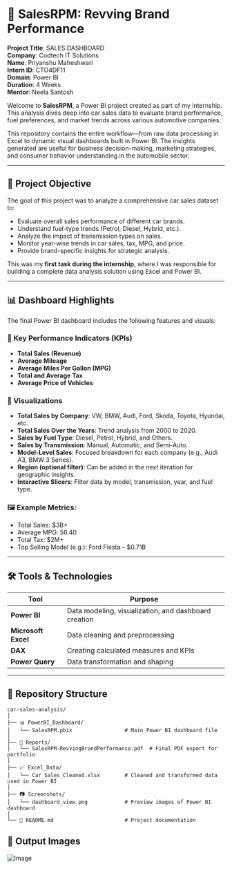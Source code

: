 # 🚗 SalesRPM: Revving Brand Performance


**Project Title**: SALES DASHBOARD  
**Company**: Codtech IT Solutions  
**Name**: Priyanshu Maheshwari  
**Intern ID**: CTO4DF11  
**Domain**: Power BI  
**Duration**: 4 Weeks  
**Mentor**: Neela Santosh

Welcome to **SalesRPM**, a Power BI project created as part of my internship. This analysis dives deep into car sales data to evaluate brand performance, fuel preferences, and market trends across various automotive companies.

This repository contains the entire workflow—from raw data processing in Excel to dynamic visual dashboards built in Power BI. The insights generated are useful for business decision-making, marketing strategies, and consumer behavior understanding in the automobile sector.

---

## 📌 Project Objective

The goal of this project was to analyze a comprehensive car sales dataset to:

- Evaluate overall sales performance of different car brands.
- Understand fuel-type trends (Petrol, Diesel, Hybrid, etc.).
- Analyze the impact of transmission types on sales.
- Monitor year-wise trends in car sales, tax, MPG, and price.
- Provide brand-specific insights for strategic analysis.

This was my **first task during the internship**, where I was responsible for building a complete data analysis solution using Excel and Power BI.

---

## 📊 Dashboard Highlights

The final Power BI dashboard includes the following features and visuals:

### 🔸 Key Performance Indicators (KPIs)
- **Total Sales (Revenue)**
- **Average Mileage**
- **Average Miles Per Gallon (MPG)**
- **Total and Average Tax**
- **Average Price of Vehicles**

### 🔸 Visualizations
- **Total Sales by Company**: VW, BMW, Audi, Ford, Skoda, Toyota, Hyundai, etc.
- **Total Sales Over the Years**: Trend analysis from 2000 to 2020.
- **Sales by Fuel Type**: Diesel, Petrol, Hybrid, and Others.
- **Sales by Transmission**: Manual, Automatic, and Semi-Auto.
- **Model-Level Sales**: Focused breakdown for each company (e.g., Audi A3, BMW 3 Series).
- **Region (optional filter)**: Can be added in the next iteration for geographic insights.
- **Interactive Slicers**: Filter data by model, transmission, year, and fuel type.

### 🖼️ Example Metrics:
- Total Sales: $3B+
- Average MPG: 56.40
- Total Tax: $2M+
- Top Selling Model (e.g.): Ford Fiesta – $0.71B

---

## 🛠 Tools & Technologies

| Tool        | Purpose                         |
|-------------|----------------------------------|
| **Power BI** | Data modeling, visualization, and dashboard creation |
| **Microsoft Excel** | Data cleaning and preprocessing |
| **DAX** | Creating calculated measures and KPIs |
| **Power Query** | Data transformation and shaping |

---

## 📁 Repository Structure

```plaintext
car-sales-analysis/
│
├── 📊 PowerBI_Dashboard/
│   └── SalesRPM.pbix                 # Main Power BI dashboard file
│
├── 📄 Reports/
│   └── SalesRPM-RevvingBrandPerformance.pdf  # Final PDF export for portfolio
│
├── 📈 Excel_Data/
│   └── Car_Sales_Cleaned.xlsx        # Cleaned and transformed data used in Power BI
│
├── 📷 Screenshots/
│   └── dashboard_view.png            # Preview images of Power BI dashboard
│
└── 📘 README.md                       # Project documentation
```

## 📁 Output Images

![Image](https://github.com/user-attachments/assets/6ca6e0f4-7e32-41d0-b1ae-b45e54eeb3c9)

